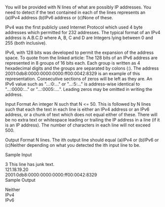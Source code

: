 You will be provided with N lines of what are possibly IP addresses. You need to detect if the text contained in each of the lines represents an (a)IPv4 address (b)IPv6 address or (c)None of these.

IPv4 was the first publicly used Internet Protocol which used 4 byte addresses which permitted for 232 addresses. The typical format of an IPv4 address is A.B.C.D where A, B, C and D are Integers lying between 0 and 255 (both inclusive).

IPv6, with 128 bits was developed to permit the expansion of the address space. To quote from the linked article: The 128 bits of an IPv6 address are represented in 8 groups of 16 bits each. Each group is written as 4 hexadecimal digits and the groups are separated by colons (:). The address 2001:0db8:0000:0000:0000:ff00:0042:8329 is an example of this representation. Consecutive sections of zeros will be left as they are. 
An IPv6 value such as "...:0:..." or "...:5:..." is address-wise identical to "...:0000:..." or "...:0005:....". Leading zeros may be omitted in writing the address.

Input Format 
An integer N such that N <= 50. This is followed by N lines such that each the text in each line is either an IPv4 address or an IPv6 address, or a chunk of text which does not equal either of these. There will be no extra text or whitespace leading or trailing the IP address in a line (if it is an IP address). The number of characters in each line will not exceed 500.

Output Format 
N lines. 
The ith output line should equal (a)IPv4 or (b)IPv6 or (c)Neither depending on what you detected the ith input line to be.

Sample Input

3
This line has junk text.  
121.18.19.20  
2001:0db8:0000:0000:0000:ff00:0042:8329  
Sample Output

Neither    
IPv4  
IPv6  
